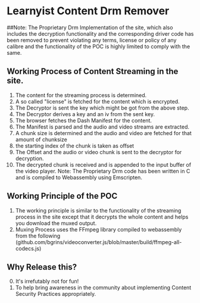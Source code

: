 # Learnyist Content Drm Remover

##Note: The Proprietary Drm Implementation of the site, which also includes the decryption functionality and the corresponding driver code has been removed to prevent violating any terms, license or policy of any calibre and the functionality of the POC is highly limited to comply with the same.

## Working Process of Content Streaming in the site.
1. The content for the streaming process is determined.
2. A so called "license" is fetched for the content which is encrypted.
3. The Decryptor is sent the key which might be got from the above step.
4. The Decryptor derives a key and an iv from the sent key.
5. The browser fetches the Dash Manifest for the content.
6. The Manifest is parsed and the audio and video streams are extracted.
7. A chunk size is determined and the audio and video are fetched for that amount of chunksize
8. the starting index of the chunk is taken as offset
9. The Offset and the audio or video chunk is sent to the decryptor for decryption.
10. The decrypted chunk is received and is appended to the input buffer of the video player.
Note: The Proprietary Drm code has been written in C and is compiled to Webassembly using Emscripten.

## Working Principle of the POC
1. The working principle is similar to the functionality of the streaming process in the site except that it decrypts the whole content and helps you download the muxed output.
2. Muxing Process uses the FFmpeg library compiled to webassembly from the following (github.com/bgrins/videoconverter.js/blob/master/build/ffmpeg-all-codecs.js)

## Why Release this?
0. It's irrefutably not for fun!
1. To help bring awareness in the community about implementing Content Security Practices appropriately.